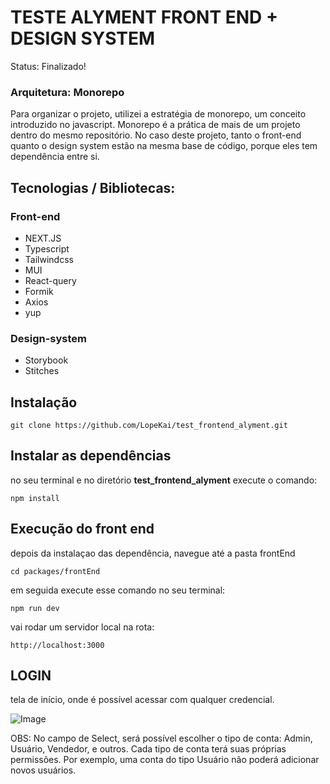 <h1> 
    TESTE ALYMENT FRONT END + DESIGN SYSTEM
</h1

<p> Status: Finalizado!</p>

### Arquitetura: Monorepo
Para organizar o projeto, utilizei a estratégia de monorepo, um conceito  introduzido no javascript. Monorepo é a prática de mais de um  projeto dentro do mesmo repositório. No caso deste projeto, tanto o front-end quanto o design system estão na mesma base de código, porque eles tem dependência entre si.

<h2> Tecnologias / Bibliotecas: </h2>

###  Front-end

+ NEXT.JS
+ Typescript
+ Tailwindcss
+ MUI
+ React-query
+ Formik
+ Axios
+ yup

 ### Design-system

 + Storybook
 + Stitches


##  Instalação

```
git clone https://github.com/LopeKai/test_frontend_alyment.git
```

 ##  Instalar as dependências

no seu terminal e no diretório <strong>test_frontend_alyment</strong> execute o comando: 

```
npm install
```

##  Execução do front end

depois da instalaçao das dependência, navegue até a pasta frontEnd

```
cd packages/frontEnd
```

em seguida execute esse comando no seu terminal:

```
npm run dev
```

vai rodar um servidor local na rota:

```
http://localhost:3000
```

##  LOGIN
tela de início, onde é possível acessar com qualquer credencial.

![Image](https://github.com/user-attachments/assets/8e497cf1-2610-467f-ad43-2c0f7523cf70)

OBS: No campo de Select, será possível escolher o tipo de conta: Admin, Usuário, Vendedor, e outros. Cada tipo de conta terá suas próprias permissões.
Por exemplo, uma conta do tipo Usuário não poderá adicionar novos usuários.
